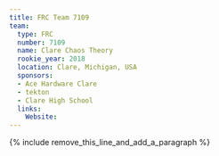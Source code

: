```yaml
---
title: FRC Team 7109
team:
  type: FRC
  number: 7109
  name: Clare Chaos Theory
  rookie_year: 2018
  location: Clare, Michigan, USA
  sponsors:
  - Ace Hardware Clare
  - tekton
  - Clare High School
  links:
    Website:
---
```


{% include remove_this_line_and_add_a_paragraph %}